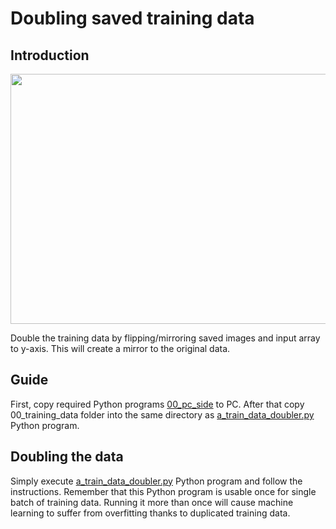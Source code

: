 # Doubling saved training data

## Introduction

<p align = "center">
  <img src = "https://raw.githubusercontent.com/hafiz-kamilin/autonomous_pixhawk_rover/master/04_train_data_doubler/data_doubling.PNG" width = "700" height = "400"/>
</p>

Double the training data by flipping/mirroring saved images and input array to y-axis. This will create a mirror to the original data.

## Guide

First, copy required Python programs [00_pc_side](https://github.com/hafiz-kamilin/autonomous_pixhawk_rover/tree/master/04_train_data_doubler/00_pc_side) to PC. After that copy 00_training_data folder into the same directory as [a_train_data_doubler.py](https://github.com/hafiz-kamilin/autonomous_pixhawk_rover/blob/master/04_train_data_doubler/00_pc_side/a_train_data_doubler.py) Python program.

## Doubling the data

Simply execute [a_train_data_doubler.py](https://github.com/hafiz-kamilin/autonomous_pixhawk_rover/blob/master/04_train_data_doubler/00_pc_side/a_train_data_doubler.py) Python program and follow the instructions. Remember that this Python program is usable once for single batch of training data. Running it more than once will cause machine learning to suffer from overfitting thanks to duplicated training data.